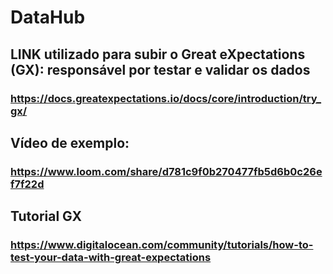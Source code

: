 # DataHub

## LINK utilizado para subir o Great eXpectations (GX): responsável por testar e validar os dados

### https://docs.greatexpectations.io/docs/core/introduction/try_gx/

## Vídeo de exemplo:

### https://www.loom.com/share/d781c9f0b270477fb5d6b0c26ef7f22d

## Tutorial GX

### https://www.digitalocean.com/community/tutorials/how-to-test-your-data-with-great-expectations
